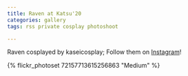 ```yaml
---
title: Raven at Katsu'20
categories: gallery
tags: rss private cosplay photoshoot

---
```


Raven cosplayed by kaseicosplay; Follow them on [Instagram](https://www.instagram.com/kaseicosplay)!

{% flickr_photoset 72157713615256863 "Medium" %}